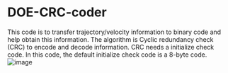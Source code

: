 # DOE-CRC-coder
This code is to transfer trajectory/velocity information to binary code and help obtain this information. 
The algorithm is Cyclic redundancy check (CRC) to encode and decode information. 
CRC needs a initialize check code. In this code, the default initialize check code is a 8-byte code. 
![image](https://user-images.githubusercontent.com/37428219/201544011-bdecb513-c819-45bb-823e-78a237d40909.png)
